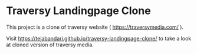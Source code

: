 # Traversy Landingpage Clone
This project is a clone of traversy website ( https://traversymedia.com/ ).

Visit https://tejabandari.github.io/traversy-landingpage-clone/ to take a look at cloned version of traversy media.
